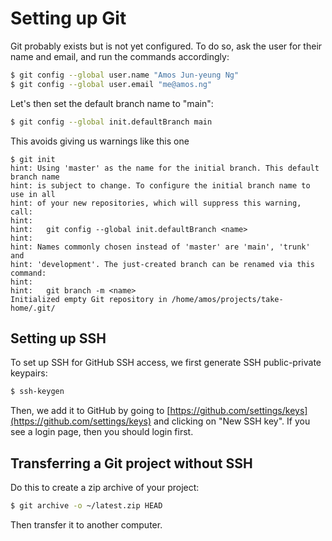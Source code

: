 # Setting up Git

Git probably exists but is not yet configured. To do so, ask the user for their name and email, and run the commands accordingly:

```bash
$ git config --global user.name "Amos Jun-yeung Ng"
$ git config --global user.email "me@amos.ng"
```

Let's then set the default branch name to "main":

```bash
$ git config --global init.defaultBranch main
```

This avoids giving us warnings like this one

```
$ git init
hint: Using 'master' as the name for the initial branch. This default branch name
hint: is subject to change. To configure the initial branch name to use in all
hint: of your new repositories, which will suppress this warning, call:
hint: 
hint:   git config --global init.defaultBranch <name>
hint: 
hint: Names commonly chosen instead of 'master' are 'main', 'trunk' and
hint: 'development'. The just-created branch can be renamed via this command:
hint: 
hint:   git branch -m <name>
Initialized empty Git repository in /home/amos/projects/take-home/.git/
```

## Setting up SSH

To set up SSH for GitHub SSH access, we first generate SSH public-private keypairs:

```bash
$ ssh-keygen
```

Then, we add it to GitHub by going to [https://github.com/settings/keys](https://github.com/settings/keys) and clicking on "New SSH key". If you see a login page, then you should login first.

## Transferring a Git project without SSH

Do this to create a zip archive of your project:

```bash
$ git archive -o ~/latest.zip HEAD
```

Then transfer it to another computer.
